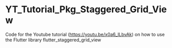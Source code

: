 # YT_Tutorial_Pkg_Staggered_Grid_View
Code for the Youtube tutorial (https://youtu.be/x0a6_ILbvAk) on how to use the Flutter library flutter_staggered_grid_view
